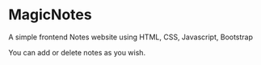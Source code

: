 # MagicNotes
A simple frontend Notes website using HTML, CSS, Javascript, Bootstrap

You can add or delete notes as you wish.
